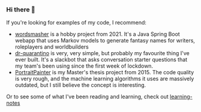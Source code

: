 ### Hi there 👋

If you're looking for examples of my code, I recommend:

* [wordsmasher](https://github.com/Nealel/wordsmasher) is a hobby project from 2021. It's a Java Spring Boot webapp that uses Markov models to generate fantasy names for writers, roleplayers and worldbuilders
* [dr-quarantino](https://github.com/Nealel/dr-quarantino) is very, very simple, but probably my favourite thing I've ever built. It's a slackbot that asks conversation starter questions that my team's been using since the first week of lockdown.
* [PortraitPainter](https://github.com/Nealel/PortraitPainter) is my Master's thesis project from 2015. The code quality is very rough, and the machine learning algorithms it uses are massively outdated, but I still believe the concept is interesting.

Or to see some of what I've been reading and learning, check out [learning-notes](https://github.com/Nealel/learning-notebook/blob/main/README.md) 
